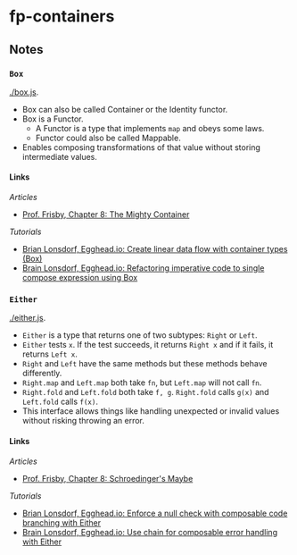 # fp-containers


## Notes


### `Box`

[./box.js](./box.js).

- Box can also be called Container or the Identity functor.
- Box is a Functor.
    - A Functor is a type that implements `map` and obeys some laws.
    - Functor could also be called Mappable.
- Enables composing transformations of that value without storing intermediate values.


#### Links

*Articles*

- [Prof. Frisby, Chapter 8: The Mighty Container](https://drboolean.gitbooks.io/mostly-adequate-guide/content/ch8.html#the-mighty-container)

*Tutorials*

- [Brian Lonsdorf, Egghead.io: Create linear data flow with container types (Box)](https://egghead.io/lessons/javascript-linear-data-flow-with-container-style-types-box)
- [Brain Lonsdorf, Egghead.io: Refactoring imperative code to single compose expression using Box](https://egghead.io/lessons/javascript-refactoring-imperative-code-to-a-single-composed-expression-using-box)


### `Either`

[./either.js](./either.js).

- `Either` is a type that returns one of two subtypes: `Right` or `Left`.
- `Either` tests `x`. If the test succeeds, it returns `Right x` and if it fails, 
  it returns `Left x`.
- `Right` and `Left` have the same methods but these methods behave differently.
- `Right.map` and `Left.map` both take `fn`, but `Left.map` will not call `fn`.
- `Right.fold` and `Left.fold` both take `f, g`. `Right.fold` calls `g(x)` and
  `Left.fold` calls `f(x)`.
- This interface allows things like handling unexpected or invalid values without
  risking throwing an error.


#### Links

*Articles*

- [Prof. Frisby, Chapter 8: Schroedinger's Maybe](https://drboolean.gitbooks.io/mostly-adequate-guide/content/ch8.html#schrödingers-maybe)

*Tutorials*

- [Brian Lonsdorf, Egghead.io: Enforce a null check with composable code branching with Either](https://egghead.io/lessons/javascript-composable-code-branching-with-either)
- [Brain Lonsdorf, Egghead.io: Use chain for composable error handling with Either](https://egghead.io/lessons/javascript-composable-error-handling-with-either)


